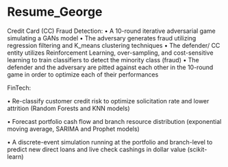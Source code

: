 # Resume_George

Credit Card (CC) Fraud Detection:
• A 10-round iterative adversarial game simulating a GANs model
• The adversary generates fraud utilizing regression filtering and K_means clustering techniques
• The defender/ CC entity utilizes Reinforcement Learning, over-sampling, and cost-sensitive learning to train classifiers to detect the minority class (fraud)
• The defender and the adversary are pitted against each other in the 10-round game in order to optimize each of their performances
  

FinTech:

• Re-classify customer credit risk to optimize solicitation rate and lower attrition (Random Forests and KNN models)

• Forecast portfolio cash flow and branch resource distribution (exponential moving average, SARIMA and Prophet models)

• A discrete-event simulation running at the portfolio and branch-level to predict new direct loans and live check cashings in dollar value (scikit-learn)
